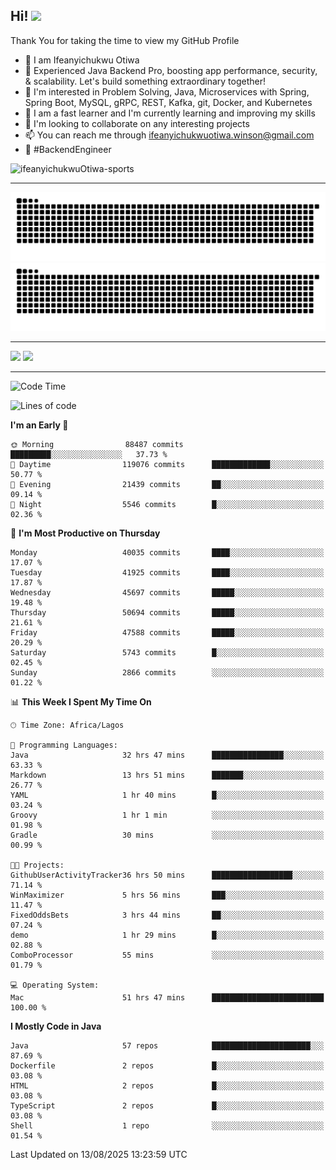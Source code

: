 <!-- BLOG-POST-LIST:START --><!-- BLOG-POST-LIST:END -->

## Hi! <img src="https://media.giphy.com/media/hvRJCLFzcasrR4ia7z/giphy.gif" width="4%"> 

Thank You for taking the time to view my GitHub Profile

- 👋 I am Ifeanyichukwu Otiwa
- 🚀 Experienced Java Backend Pro, boosting app performance, security, & scalability. Let's build something extraordinary together!
- 👀 I'm interested in Problem Solving, Java, Microservices with Spring, Spring Boot, MySQL, gRPC, REST, Kafka, git, Docker, and Kubernetes
- 🌱 I am a fast learner and I'm currently learning and improving my skills
- 💞️ I'm looking to collaborate on any interesting projects
- 📫 You can reach me through ifeanyichukwuotiwa.winson@gmail.com
- 🚀 #BackendEngineer

<p align="left" marginTop="10px"> <img src="https://komarev.com/ghpvc/?username=ifeanyichukwuOtiwa-sports&label=Profile%20views&color=0e75b6&style=for-the-badge" alt="ifeanyichukwuOtiwa-sports" /> </p>

***

<!--🐍📈SNAKEGRAPH / 🌐WEBSITE: https://github.com/Platane/snk -->
![github contribution grid snake animation](https://raw.githubusercontent.com/ifeanyichukwuOtiwa-sports/ifeanyichukwuOtiwa-sports/output/github-contribution-grid-snake-dark.svg#gh-dark-mode-only)![github contribution grid snake animation](https://raw.githubusercontent.com/ifeanyichukwuOtiwa-sports/ifeanyichukwuOtiwa-sports/output/github-contribution-grid-snake.svg#gh-light-mode-only)

***

<p float="left">
  <img float="left" src="https://github-readme-stats.vercel.app/api?username=ifeanyichukwuOtiwa-sports&count_private=true&include_all_commits=true&theme=react&show_icons=true" />
  <img float="right" src="https://github-readme-stats.vercel.app/api/top-langs/?username=ifeanyichukwuOtiwa-sports&layout=compact&show_icons=true&theme=react" /> 
</p>

***



<!--START_SECTION:waka-->
![Code Time](http://img.shields.io/badge/Code%20Time-4%2C096%20hrs%2027%20mins-blue)

![Lines of code](https://img.shields.io/badge/From%20Hello%20World%20I%27ve%20Written-64.0%20million%20lines%20of%20code-blue)

**I'm an Early 🐤** 

```text
🌞 Morning                88487 commits       █████████░░░░░░░░░░░░░░░░   37.73 % 
🌆 Daytime                119076 commits      █████████████░░░░░░░░░░░░   50.77 % 
🌃 Evening                21439 commits       ██░░░░░░░░░░░░░░░░░░░░░░░   09.14 % 
🌙 Night                  5546 commits        █░░░░░░░░░░░░░░░░░░░░░░░░   02.36 % 
```
📅 **I'm Most Productive on Thursday** 

```text
Monday                   40035 commits       ████░░░░░░░░░░░░░░░░░░░░░   17.07 % 
Tuesday                  41925 commits       ████░░░░░░░░░░░░░░░░░░░░░   17.87 % 
Wednesday                45697 commits       █████░░░░░░░░░░░░░░░░░░░░   19.48 % 
Thursday                 50694 commits       █████░░░░░░░░░░░░░░░░░░░░   21.61 % 
Friday                   47588 commits       █████░░░░░░░░░░░░░░░░░░░░   20.29 % 
Saturday                 5743 commits        █░░░░░░░░░░░░░░░░░░░░░░░░   02.45 % 
Sunday                   2866 commits        ░░░░░░░░░░░░░░░░░░░░░░░░░   01.22 % 
```


📊 **This Week I Spent My Time On** 

```text
🕑︎ Time Zone: Africa/Lagos

💬 Programming Languages: 
Java                     32 hrs 47 mins      ████████████████░░░░░░░░░   63.33 % 
Markdown                 13 hrs 51 mins      ███████░░░░░░░░░░░░░░░░░░   26.77 % 
YAML                     1 hr 40 mins        █░░░░░░░░░░░░░░░░░░░░░░░░   03.24 % 
Groovy                   1 hr 1 min          ░░░░░░░░░░░░░░░░░░░░░░░░░   01.98 % 
Gradle                   30 mins             ░░░░░░░░░░░░░░░░░░░░░░░░░   00.99 % 

🐱‍💻 Projects: 
GithubUserActivityTracker36 hrs 50 mins      ██████████████████░░░░░░░   71.14 % 
WinMaximizer             5 hrs 56 mins       ███░░░░░░░░░░░░░░░░░░░░░░   11.47 % 
FixedOddsBets            3 hrs 44 mins       ██░░░░░░░░░░░░░░░░░░░░░░░   07.24 % 
demo                     1 hr 29 mins        █░░░░░░░░░░░░░░░░░░░░░░░░   02.88 % 
ComboProcessor           55 mins             ░░░░░░░░░░░░░░░░░░░░░░░░░   01.79 % 

💻 Operating System: 
Mac                      51 hrs 47 mins      █████████████████████████   100.00 % 
```

**I Mostly Code in Java** 

```text
Java                     57 repos            ██████████████████████░░░   87.69 % 
Dockerfile               2 repos             █░░░░░░░░░░░░░░░░░░░░░░░░   03.08 % 
HTML                     2 repos             █░░░░░░░░░░░░░░░░░░░░░░░░   03.08 % 
TypeScript               2 repos             █░░░░░░░░░░░░░░░░░░░░░░░░   03.08 % 
Shell                    1 repo              ░░░░░░░░░░░░░░░░░░░░░░░░░   01.54 % 
```




 Last Updated on 13/08/2025 13:23:59 UTC
<!--END_SECTION:waka-->

<!--
<p align="center">
![trophy](https://github-profile-trophy.vercel.app/?username=ifeanyichukwuOtiwa-sports&theme=onedark) (https://github.com/ryo-ma/github-profile-trophy)
</p>
-->

<!---
ifeanyi-otiwa/ifeanyi-otiwa is a ✨ special ✨ repository because its `README.md` (this file) appears on your GitHub profile.
You can click the Preview link to take a look at your changes.
--->
